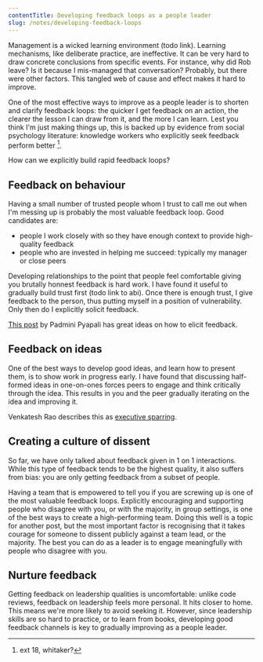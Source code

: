 ```yaml
---
contentTitle: Developing feedback loops as a people leader
slug: /notes/developing-feedback-loops
---
```


Management is a wicked learning environment (todo link). Learning mechanisms, like deliberate practice, are ineffective. It can be very hard to draw concrete conclusions from specific events. For instance, why did Rob leave? Is it because I mis-managed that conversation? Probably, but there were other factors. This tangled web of cause and effect makes it hard to improve.

One of the most effective ways to improve as a people leader is to shorten and clarify feedback loops: the quicker I get feedback on an action, the clearer the lesson I can draw from it, and the more I can learn. Lest you think I'm just making things up, this is backed up by evidence from social psychology literature: knowledge workers who explicitly seek feedback perform better [^1].

How can we explicitly build rapid feedback loops?

## Feedback on behaviour

Having a small number of trusted people whom I trust to call me out when I'm messing up is probably the most valuable feedback loop. Good candidates are:
- people I work closely with so they have enough context to provide high-quality feedback
- people who are invested in helping me succeed: typically my manager or close peers

Developing relationships to the point that people feel comfortable giving you brutally honnest feedback is hard work. I have found it useful to gradually build trust first (todo link to abi). Once there is enough trust, I give feedback to the person, thus putting myself in a position of vulnerability. Only then do I explicitly solicit feedback.

[This post](https://smallbigideas.substack.com/p/own-your-feedback-part-1) by Padmini Pyapali has great ideas on how to elicit feedback.

## Feedback on ideas

One of the best ways to develop good ideas, and learn how to present them, is to show work in progress early. I have found that discussing half-formed ideas in one-on-ones forces peers to engage and think critically through the idea. This results in you and the peer gradually iterating on the idea and improving it.

Venkatesh Rao describes this as [executive sparring](https://artofgig.substack.com/p/introduction-to-executive-sparring).

## Creating a culture of dissent

So far, we have only talked about feedback given in 1 on 1 interactions. While this type of feedback tends to be the highest quality, it also suffers from bias: you are only getting feedback from a subset of people.

Having a team that is empowered to tell you if you are screwing up is one of the most valuable feedback loops. Explicitly encouraging and supporting people who disagree with you, or with the majority, in group settings, is one of the best ways to create a high-performing team. Doing this well is a topic for another post, but the most important factor is recognising that it takes courage for someone to dissent publicly against a team lead, or the majority. The best you can do as a leader is to engage meaningfully with people who disagree with you.

## Nurture feedback

Getting feedback on leadership qualities is uncomfortable: unlike code reviews, feedback on leadership feels more personal. It hits closer to home. This means we're more likely to avoid seeking it. However, since leadership skills are so hard to practice, or to learn from books, developing good feedback channels is key to gradually improving as a people leader.

[^1]: ext 18, whitaker?
